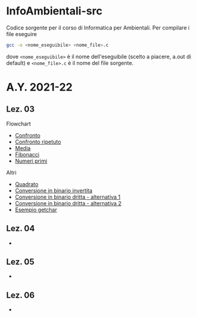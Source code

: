# InfoAmbientali-src
Codice sorgente per il corso di Informatica per Ambientali.
Per compilare i file eseguire

```bash
gcc -o <nome_eseguibile> <nome_file>.c
```

dove ``<nome_eseguibile>`` è il nome dell'eseguibile (scelto a piacere, a.out di default) e ``<nome_file>.c`` è il nome del file sorgente.

# A.Y. 2021-22
## Lez. 03
Flowchart
* [Confronto](src/confronto.c)
* [Confronto ripetuto](src/confronto_ripetuto.c)
* [Media](src/media.c)
* [Fibonacci](src/fibonacci.c)
* [Numeri primi](src/primi.c)

Altri
* [Quadrato](src/quadrato.c)
* [Conversione in binario invertita](src/binario_inverso.c)
* [Conversione in binario dritta - alternativa 1](src/binario_dritto.c)
* [Conversione in binario dritta - alternativa 2](src/)
* [Esempio getchar](src/getchar_ex.c)

## Lez. 04
* 

## Lez. 05
* 

## Lez. 06
* 
